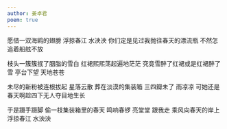 ```yaml
---
author: 姜卓君
poem: true
---
```

愿借一双海鸥的翅膀
浮掠春江 水泱泱
你们定是见过我抛往春天的漂流瓶
不然怎追着船舷不放
 
枝头一簇簇抿了胭脂的雪白
红裙熙熙荡起遍地茫茫
究竟雪醉了红裙或是红裙醉了雪
亭台下望 天地苍苍
 
未尽的新粉被连根拔起
星落云散 葬在淡漠的集装箱
三四瓣未了 雨凉凉
可她还是春天啊趁四下无人夺目地生长
 
于是蹑手蹑脚 偷一枝集装箱里的春天
鸣响春锣 亮堂堂
跟我走 乘风向春天的岸上
浮掠春江 水泱泱
